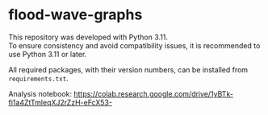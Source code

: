 # flood-wave-graphs

This repository was developed with Python 3.11.  
To ensure consistency and avoid compatibility issues, it is recommended to use Python 3.11 or later.

All required packages, with their version numbers, can be installed from `requirements.txt`.

Analysis notebook: https://colab.research.google.com/drive/1yBTk-fi1a4ZtTmleqXJ2rZzH-eFcX53-